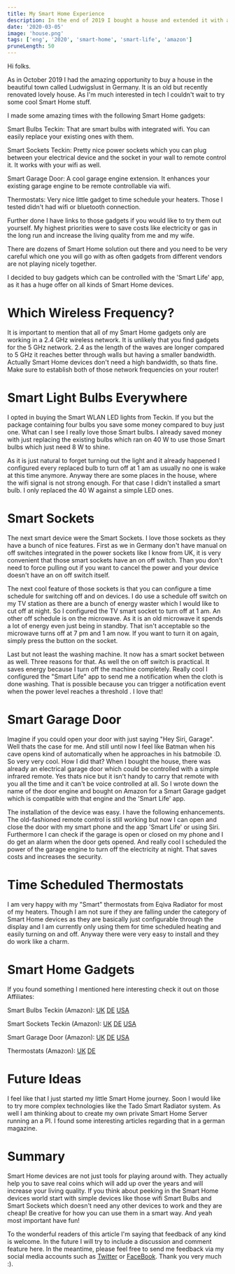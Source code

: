 ```yaml
---
title: My Smart Home Experience
description: In the end of 2019 I bought a house and extended it with a lot cool and cost saving smart home devices/
date: '2020-03-05'
image: 'house.png'
tags: ['eng', '2020', 'smart-home', 'smart-life', 'amazon']
pruneLength: 50
---
```


Hi folks.

As in October 2019 I had the amazing opportunity to buy a house in the beautiful town called Ludwigslust in Germany. It is an old but recently renovated lovely house. As I'm much interested in tech I couldn't wait to try some cool Smart Home stuff.

I made some amazing times with the following Smart Home gadgets:

Smart Bulbs Teckin: That are smart bulbs with integrated wifi. You can easily replace your existing ones with them.

Smart Sockets Teckin: Pretty nice power sockets which you can plug between your electrical device and the socket in your wall to remote control it. It works with your wifi as well.

Smart Garage Door: A cool garage engine extension. It enhances your existing garage engine to be remote controllable via wifi.

Thermostats: Very nice little gadget to time schedule your heaters. Those I tested didn't had wifi or bluetooth connection.

Further done I have links to those gadgets if you would like to try them out yourself. My highest priorities were to save costs like electricity or gas in the long run and increase the living quality from me and my wife.

There are dozens of Smart Home solution out there and you need to be very careful which one you will go with as often gadgets from different vendors are not playing nicely together.

I decided to buy gadgets which can be controlled with the 'Smart Life' app, as it has a huge offer on all kinds of Smart Home devices.

# Which Wireless Frequency?

It is important to mention that all of my Smart Home gadgets only are working in a 2.4 GHz wireless network. It is unlikely that you find gadgets for the 5 GHz network. 2.4 as the length of the waves are longer compared to 5 GHz it reaches better through walls but having a smaller bandwidth. Actually Smart Home devices don't need a high bandwidth, so thats fine. Make sure to establish both of those network frequencies on your router!

# Smart Light Bulbs Everywhere

I opted in buying the Smart WLAN LED lights from Teckin. If you but the package containing four bulbs you save some money compared to buy just one. What can I see I really love those Smart bulbs. I already saved money with just replacing the existing bulbs which ran on 40 W to use those Smart bulbs which just need 8 W to shine.

As it is just natural to forget turning out the light and it already happened I configured every replaced bulb to turn off at 1 am as usually no one is wake at this time anymore. Anyway there are some places in the house, where the wifi signal is not strong enough. For that case I didn't installed a smart bulb. I only replaced the 40 W against a simple LED ones.

# Smart Sockets

The next smart device were the Smart Sockets. I love those sockets as they have a bunch of nice features. First as we in Germany don't have manual on off switches integrated in the power sockets like I know from UK, it is very convenient that those smart sockets have an on off switch. Than you don't need to force pulling out if you want to cancel the power and your device doesn't have an on off switch itself.

The next cool feature of those sockets is that you can configure a time schedule for switching off and on devices. I do use a schedule off switch on my TV station as there are a bunch of energy waster which I would like to cut off at night. So I configured the TV smart socket to turn off at 1 am. An other off schedule is on the microwave. As it is an old microwave it spends a lot of energy even just being in standby. That isn't acceptable so the microwave turns off at 7 pm and 1 am now. If you want to turn it on again, simply press the button on the socket.

Last but not least the washing machine. It now has a smart socket between as well. Three reasons for that. As well the on off switch is practical. It saves energy because I turn off the machine completely. Really cool I configured the "Smart Life" app to send me a notification when the cloth is done washing. That is possible because you can trigger a notification event when the power level reaches a threshold . I love that!

# Smart Garage Door

Imagine if you could open your door with just saying "Hey Siri, Garage". Well thats the case for me. And still until now I feel like Batman when his cave opens kind of automatically when he approaches in his batmobile :D. So very very cool. How I did that? When I bought the house, there was already an electrical garage door which could be controlled with a simple infrared remote. Yes thats nice but it isn't handy to carry that remote with you all the time and it can't be voice controlled at all. So I wrote down the name of the door engine and bought on Amazon for a Smart Garage gadget which is compatible with that engine and the 'Smart Life' app.

The installation of the device was easy. I have the following enhancements. The old-fashioned remote control is still working but now I can open and close the door with my smart phone and the app 'Smart Life' or using Siri. Furthermore I can check if the garage is open or closed on my phone and I do get an alarm when the door gets opened. And really cool I scheduled the power of the garage engine to turn off the electricity at night. That saves costs and increases the security.

# Time Scheduled Thermostats

I am very happy with my "Smart" thermostats from Eqiva Radiator for most of my heaters. Though I am not sure if they are falling under the category of Smart Home devices as they are basically just configurable through the display and I am currently only using them for time scheduled heating and easily turning on and off. Anyway there were very easy to install and they do work like a charm.

# Smart Home Gadgets

If you found something I mentioned here interesting check it out on those Affiliates:

Smart Bulbs Teckin (Amazon): [UK](https://amzn.to/2xcvwFp) [DE](https://amzn.to/2xe1CAJ) [USA](https://amzn.to/3ax4pmR)

Smart Sockets Teckin (Amazon): [UK](https://amzn.to/2xbZKZ5) [DE](https://amzn.to/3amBOAq) [USA](https://amzn.to/3cy1wnF)

Smart Garage Door (Amazon): [UK](https://amzn.to/2PMt2DQ) [DE](https://amzn.to/2IiKzQ3) [USA](https://amzn.to/2x5NtoU)

Thermostats (Amazon): [UK](https://amzn.to/2Tn3hwb) [DE](https://amzn.to/38lbyF5)

# Future Ideas

I feel like that I just started my little Smart Home journey. Soon I would like to try more complex technologies like the Tado Smart Radiator system. As well I am thinking about to create my own private Smart Home Server running an a PI. I found some interesting articles regarding that in a german magazine.

# Summary

Smart Home devices are not just tools for playing around with. They actually help you to save real coins which will add up over the years and will increase your living quality. If you think about peeking in the Smart Home devices world start with simple devices like those wifi Smart Bulbs and Smart Sockets which doesn't need any other devices to work and they are cheap! Be creative for how you can use them in a smart way. And yeah most important have fun!

To the wonderful readers of this article I'm saying that feedback of any kind is welcome. In the future I will try to include a discussion and comment feature here. In the meantime, please feel free to send me feedback via my social media accounts such as [Twitter](https://twitter.com/MartinMueller_) or [FaceBook](https://www.facebook.com/martin.muller.10485). Thank you very much :).